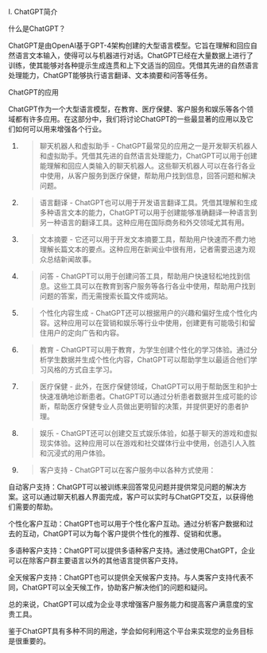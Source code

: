 I. ChatGPT简介

什么是ChatGPT？

ChatGPT是由OpenAI基于GPT-4架构创建的大型语言模型。它旨在理解和回应自然语言文本输入，使得可以与机器进行对话。ChatGPT已经在大量数据上进行了训练，使其能够对各种提示生成连贯和上下文适当的回应。凭借其先进的自然语言处理能力，ChatGPT能够执行语言翻译、文本摘要和问答等任务。

ChatGPT的应用

ChatGPT作为一个大型语言模型，在教育、医疗保健、客户服务和娱乐等各个领域都有许多应用。在这部分中，我们将讨论ChatGPT的一些最显著的应用以及它们如何可以用来增强各个行业。

1.  > 聊天机器人和虚拟助手 - ChatGPT最常见的应用之一是开发聊天机器人和虚拟助手。凭借其先进的自然语言处理能力，ChatGPT可以用于创建能理解和回应人类输入的聊天机器人。这些聊天机器人可以在各行各业中使用，从客户服务到医疗保健，帮助用户找到信息，回答问题和解决问题。

1.  > 语言翻译 - ChatGPT也可以用于开发语言翻译工具。凭借其理解和生成多种语言文本的能力，ChatGPT可以用于创建能够准确翻译一种语言到另一种语言的翻译工具。这种应用在国际商务和外交领域尤其有用。

1.  > 文本摘要 - 它还可以用于开发文本摘要工具，帮助用户快速而不费力地理解长篇文本的要点。这种应用在新闻业中很有用，记者需要迅速为观众总结新闻故事。

1.  > 问答 - ChatGPT可以用于创建问答工具，帮助用户快速轻松地找到信息。这些工具可以在教育到客户服务等各行各业中使用，帮助用户找到问题的答案，而无需搜索长篇文件或网站。

1.  > 个性化内容生成 - ChatGPT还可以根据用户的兴趣和偏好生成个性化内容。这种应用可以在营销和娱乐等行业中使用，创建更有可能吸引和留住用户的定向广告和内容。

1.  > 教育 - ChatGPT可以用于教育，为学生创建个性化的学习体验。通过分析学生数据并生成个性化内容，ChatGPT可以帮助学生以最适合他们学习风格的方式自主学习。

1.  > 医疗保健 - 此外，在医疗保健领域，ChatGPT可以用于帮助医生和护士快速准确地诊断患者。ChatGPT可以通过分析患者数据并生成可能的诊断，帮助医疗保健专业人员做出更明智的决策，并提供更好的患者护理。

1.  > 娱乐 - ChatGPT还可以创建交互式娱乐体验，如基于聊天的游戏和虚拟现实体验。这种应用可以在游戏和社交媒体行业中使用，创造引人入胜和沉浸式的用户体验。

1.  > 客户支持 - ChatGPT可以在客户服务中以各种方式使用：

自动客户支持：ChatGPT可以被训练来回答常见问题并提供常见问题的解决方案。这可以通过聊天机器人界面完成，客户可以实时与ChatGPT交互，以获得他们需要的帮助。

个性化客户互动：ChatGPT也可以用于个性化客户互动。通过分析客户数据和过去的互动，ChatGPT可以为每个客户提供个性化的推荐、促销和优惠。

多语种客户支持：ChatGPT可以提供多语种客户支持。通过使用ChatGPT，企业可以在除客户群主要语言以外的其他语言提供客户支持。

全天候客户支持：ChatGPT也可以提供全天候客户支持。与人类客户支持代表不同，ChatGPT可以全天候工作，协助客户解决他们的问题和疑问。

总的来说，ChatGPT可以成为企业寻求增强客户服务能力和提高客户满意度的宝贵工具。

鉴于ChatGPT具有多种不同的用途，学会如何利用这个平台来实现您的业务目标是很重要的。
